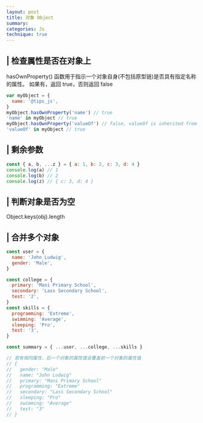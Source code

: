 ```yaml
---
layout: post
title: 对象 Object
summary:
categories: Js
technique: true
---
```


## | 检查属性是否在对象上

hasOwnProperty() 函数用于指示一个对象自身(不包括原型链)是否具有指定名称的属性。
如果有，返回 true，否则返回 false

```javascript
var myObject = {
  name: '@tips_js',
}
myObject.hasOwnProperty('name') // true
'name' in myObject // true
myObject.hasOwnProperty('valueOf') // false, valueOf is inherited from the prototype chain
'valueOf' in myObject // true
```

## | 剩余参数

```javascript
const { a, b, ...z } = { a: 1, b: 2, c: 3, d: 4 }
console.log(a) // 1
console.log(b) // 2
console.log(z) // { c: 3, d: 4 }
```

## | 判断对象是否为空

Object.keys(obj).length

## | 合并多个对象

```javascript
const user = {
  name: 'John Ludwig',
  gender: 'Male',
}

const college = {
  primary: 'Mani Primary School',
  secondary: 'Lass Secondary School',
  test: '2',
}
const skills = {
  programming: 'Extreme',
  swimming: 'Average',
  sleeping: 'Pro',
  test: '3',
}

const summary = { ...user, ...college, ...skills }

// 若有相同属性，后一个对象的属性值会覆盖前一个对象的属性值
// {
//   gender: "Male"
//   name: "John Ludwig"
//   primary: "Mani Primary School"
//   programming: "Extreme"
//   secondary: "Lass Secondary School"
//   sleeping: "Pro"
//   swimming: "Average"
//   test: "3"
// }
```
